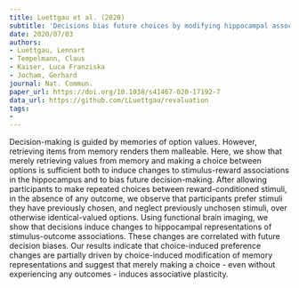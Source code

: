 ```yaml
---
title: Luettgau et al. (2020)
subtitle: 'Decisions bias future choices by modifying hippocampal associative memories'
date: 2020/07/03
authors:
- Luettgau, Lennart
- Tempelmann, Claus
- Kaiser, Luca Franziska
- Jocham, Gerhard
journal: Nat. Commun.
paper_url: https://doi.org/10.1038/s41467-020-17192-7
data_url: https://github.com/LLuettgau/revaluation
tags:
- 
---
```


Decision-making is guided by memories of option values. However, retrieving items from memory renders them malleable. Here, we show that merely retrieving values from memory and making a choice between options is sufficient both to induce changes to stimulus-reward associations in the hippocampus and to bias future decision-making. After allowing participants to make repeated choices between reward-conditioned stimuli, in the absence of any outcome, we observe that participants prefer stimuli they have previously chosen, and neglect previously unchosen stimuli, over otherwise identical-valued options. Using functional brain imaging, we show that decisions induce changes to hippocampal representations of stimulus-outcome associations. These changes are correlated with future decision biases. Our results indicate that choice-induced preference changes are partially driven by choice-induced modification of memory representations and suggest that merely making a choice - even without experiencing any outcomes - induces associative plasticity.
